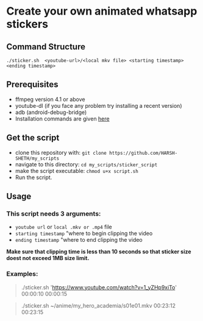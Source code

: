 # Create your own animated whatsapp stickers
## Command Structure
`./sticker.sh  <youtube-url>/<local mkv file> <starting timestamp> <ending timestamp>` 

## Prerequisites
* ffmpeg version 4.1 or above
* youtube-dl (if you face any problem try installing a recent version)
* adb (android-debug-bridge) 
* Installation commands are given [here](https://github.com/HARSH-SHETH/my_scripts/new/master/sticker_script/install.md)


## Get the script
* clone this repository with: `git clone https://github.com/HARSH-SHETH/my_scripts`
* navigate to this directory: `cd my_scripts/sticker_script`
* make the script executable: `chmod u+x script.sh`
* Run the script. 

## Usage 
### This script needs 3 arguments: 
* `youtube url` or `local .mkv or .mp4` file
* `starting timestamp`  "where to begin clipping the video
* `ending timestamp`  "where to end clipping the video 

**Make sure that clipping time is less than 10 seconds so that sticker size doest not exceed 1MB size limit.**

### Examples: 
> ./sticker.sh 'https://www.youtube.com/watch?v=1_yZHp9xiTo' 00:00:10 00:00:15 

> ./sticker.sh ~/anime/my_hero_academia/s01e01.mkv 00:23:12 00:23:15
